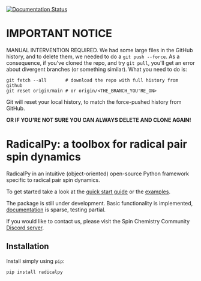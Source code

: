 [![Documentation Status](https://readthedocs.org/projects/radicalpy/badge/?version=latest)](https://radicalpy.readthedocs.io/en/latest/?badge=latest)

# IMPORTANT NOTICE

MANUAL INTERVENTION REQUIRED. We had some large files in the GitHub history, and to delete them, we needed to do a `git push --force`. As a consequence, if you've cloned the repo, and try `git pull`, you'll get an error about divergent branches (or something similar). What you need to do is:

```
git fetch --all       # download the repo with full history from github
git reset origin/main # or origin/<THE_BRANCH_YOU'RE_ON>
```

Git will reset your local history, to match the force-pushed history from GitHub.

**OR IF YOU'RE NOT SURE YOU CAN ALWAYS DELETE AND CLONE AGAIN!**

# RadicalPy: a toolbox for radical pair spin dynamics

RadicalPy in an intuitive (object-oriented) open-source Python
framework specific to radical pair spin dynamics.

To get started take a look at the [quick start
guide](https://github.com/Spin-Chemistry-Labs/radicalpy/tree/main/docs/quick-start/guide.org)
or the
[examples](https://github.com/Spin-Chemistry-Labs/radicalpy/tree/main/examples).

The package is still under development. Basic functionality is
implemented, [documentation](https://radicalpy.readthedocs.io/) is
sparse, testing partial.

If you would like to contact us, please visit the Spin Chemistry Community [Discord server](https://discord.io/spin-chemistry-community/).

## Installation

Install simply using `pip`:

```
pip install radicalpy
```
